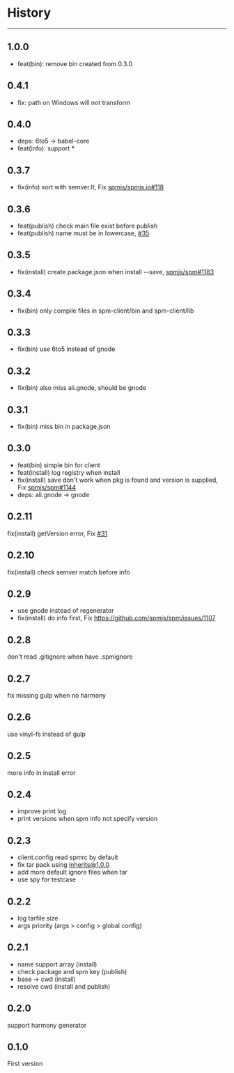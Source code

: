 # History

---

## 1.0.0

- feat(bin): remove bin created from 0.3.0

## 0.4.1

- fix: path on Windows will not transform

## 0.4.0

- deps: 6to5 -> babel-core
- feat(info): support *

## 0.3.7

- fix(info) sort with semver.lt, Fix [spmjs/spmjs.io#118](https://github.com/spmjs/spmjs.io/issues/118)

## 0.3.6

- feat(publish) check main file exist before publish
- feat(publish) name must be in lowercase, [#35](https://github.com/spmjs/spm-client/issues/35)

## 0.3.5

- fix(install) create package.json when install --save, [spmjs/spm#1183](https://github.com/spmjs/spm/issues/1183)

## 0.3.4

- fix(bin) only compile files in spm-client/bin and spm-client/lib

## 0.3.3

- fix(bin) use 6to5 instead of gnode

## 0.3.2

- fix(bin) also miss ali.gnode, should be gnode

## 0.3.1

- fix(bin) miss bin in package.json

## 0.3.0

- feat(bin) simple bin for client
- feat(install) log registry when install
- fix(install) save don't work when pkg is found and version is supplied, Fix [spmjs/spm#1144](https://github.com/spmjs/spm/issues/1144)
- deps: ali.gnode -> gnode

## 0.2.11

fix(install) getVersion error, Fix [#31](https://github.com/spmjs/spm-client/issues/31)

## 0.2.10

fix(install) check semver match before info

## 0.2.9

- use gnode instead of regenerator
- fix(install) do info first, Fix https://github.com/spmjs/spm/issues/1107

## 0.2.8

don't read .gitignore when have .spmignore

## 0.2.7

fix missing gulp when no harmony

## 0.2.6

use vinyl-fs instead of gulp

## 0.2.5

more info in install error

## 0.2.4
- improve print log
- print versions when spm info not specify version

## 0.2.3

- client.config read spmrc by default
- fix tar pack using inherits@1.0.0
- add more default ignore files when tar
- use spy for testcase

## 0.2.2

- log tarfile size
- args priority (args > config > global config)

## 0.2.1

- name support array (install)
- check package and spm key (publish)
- base -> cwd (install)
- resolve cwd (install and publish)

## 0.2.0

support harmony generator

## 0.1.0

First version
